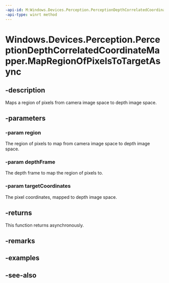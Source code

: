----api-id: M:Windows.Devices.Perception.PerceptionDepthCorrelatedCoordinateMapper.MapRegionOfPixelsToTargetAsync(Windows.Foundation.Rect,Windows.Devices.Perception.PerceptionDepthFrame,Windows.Foundation.Point[])
-api-type: winrt method
---<!-- Method syntaxpublic Windows.Foundation.IAsyncAction MapRegionOfPixelsToTargetAsync(Windows.Foundation.Rect region, Windows.Devices.Perception.PerceptionDepthFrame depthFrame, Windows.Foundation.Point[] targetCoordinates)--># Windows.Devices.Perception.PerceptionDepthCorrelatedCoordinateMapper.MapRegionOfPixelsToTargetAsync## -descriptionMaps a region of pixels from camera image space to depth image space.## -parameters### -param regionThe region of pixels to map from camera image space to depth image space.### -param depthFrameThe depth frame to map the region of pixels to.### -param targetCoordinatesThe pixel coordinates, mapped to depth image space.## -returnsThis function returns asynchronously.## -remarks## -examples## -see-also